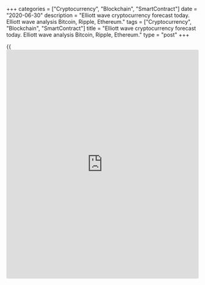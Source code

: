 +++
categories = ["Cryptocurrency", "Blockchain", "SmartContract"]
date = "2020-06-30"
description = "Elliott wave cryptocurrency forecast today. Elliott wave analysis Bitcoin, Ripple, Ethereum."
tags = ["Cryptocurrency", "Blockchain", "SmartContract"]
title = "Elliott wave cryptocurrency forecast today. Elliott wave analysis Bitcoin, Ripple, Ethereum."
type = "post"
+++

{{<iframe id="large-banner" src="https://www.bounty.group/#slide=19.0" width="100%" height="600" scrolling="no" style="border: 0px solid rgb(216, 221, 230); border-radius: 3px;">}}

June 30, 2020

June 30, 2020

Elliott wave [daily](https://www.fintecher.org/2020/03/03/forex-trading-daily-strategy/) forecast for Bitcoin, Ripple and EthereumRoman Onegin

## Elliott wave forecast for BTCUSD, ETHUSD, XRPUSD for today

###  **Elliott wave[BTCUSD][1] analysis**

![LiteForex: Elliott wave cryptocurrency forecast today. Elliott wave
analysis Bitcoin, Ripple, Ethereum.][2]

The BTCUSD market is currently forming the long-term corrective wave [4]
as a double three. Sub-waves (W) and (Х) have completed, sub-wave (Y) is
yet unfolding. Wave (Y) is a bearish double zigzag W-X-Y, where the sub-
wave Y is currently developing. A small upward corrective wave [b]
should complete soon. Next, the market will resume declining in the [c]
impulse towards the support zone, as it is outlined in the chart.

* * *

###  **Elliott wave[XRPUSD][3] analysis**

 **![LiteForex: Elliott wave cryptocurrency forecast today. Elliott wave
analysis Bitcoin, Ripple, Ethereum.][4]**

The market continues declining in the long-term corrective wave (B) that
is unfolding as a double zigzag W-X-Y. There is now forming the final
part of this double zigzag, i.e. wave [Y], that is a plain bearish
zigzag (А)-(В)-(С). During this trading day, there should complete the
upward wave c within wave (B). After that, the price should start
declining towards level 0.165.

* * *

###  **Elliott wave[ETHUSD][5] analysis**

 **![LiteForex: Elliott wave cryptocurrency forecast today. Elliott wave
analysis Bitcoin, Ripple, Ethereum.][6]**

The ETHUSD market is forming the final upward impulse [5] that is
composed of waves (1)-(2)-(3)-(4)-(5). There is now developing
correction (4) as a double three W-X-Y. Impulse [a] has completed within
wave Y, bullish correction [b] is yet developing. Wave [b] should
complete soon, as it is outlined in the chart. Next, the price should
start declining in the impulse wave [c] towards level 216.76.

* * *

P.S. Did you like my article? Share it in social networks: it will be
the best “thank you" :)

Ask me questions and comment below. I’ll be glad to answer your
questions and give necessary explanations.

 **Useful links:**

  * I recommend trying to trade with a reliable broker [here][7]. The system allows you to trade by yourself or copy successful traders from all across the globe.
  * Use my promo-code BLOG for getting deposit bonus 50% on LiteForex platform. Just enter this code in the appropriate field while [depositing][8] your trading account.
  * Telegram channel with high-quality analytics, Forex reviews, training articles, and other useful things for traders <t.me/liteforex>

![Elliott wave [daily](https://www.fintecher.org/2020/03/03/forex-trading-daily-strategy/) forecast for Bitcoin, Ripple and Ethereum][9]

The content of this article reflects the author’s opinion and does not
necessarily reflect the official position of LiteForex. The material
published on this page is provided for informational purposes only and
should not be considered as the provision of investment advice for the
purposes of Directive 2004/39/EC.

Rate this article:

{{value}}

( {{count}} {{title}} )

   1. my.liteforex.com/trading/chart?symbol=BTCUSD
   2. cdn.liteforex.com/cache/uploads/blog_post/wave-analysis-crypto/30-06-2020X/BTCUSDH2.png?w=30&s=c1955ca73d7a31d72c4760dd52ef5050
   3. my.liteforex.com/trading/chart?symbol=XRPUSD
   4. cdn.liteforex.com/cache/uploads/blog_post/wave-analysis-crypto/30-06-2020X/XRPUSDH2.png?w=30&s=841c8707ed379135df6b9b4e5e70c20a
   5. my.liteforex.com/trading/chart?symbol=ETHUSD
   6. cdn.liteforex.com/cache/uploads/blog_post/wave-analysis-crypto/30-06-2020X/ETHUSDH2.png?w=30&s=70e9eef61f44f5825dcd3ca4551de2a0
   7. my.liteforex.com/?category=analysts-opinions&slug=elliott-wave-[daily](https://www.fintecher.org/2020/03/03/forex-trading-daily-strategy/)-forecast-for-[bitcoin](https://www.letsplayfx.com/blog/forex-for-bitcoin/)-ripple-and-[Ethereum](https://www.playgroundfx.com/blog/the-creator-of-ethereum/)-2020-06-30&openPopup=%2Fregistration%2Fpopup&utm_source=blog&utm_medium=article&utm_campaign=bonus
   8. my.liteforex.com/deposit/?category=analysts-opinions&slug=elliott-wave-[daily](https://www.fintecher.org/2020/03/03/forex-trading-daily-strategy/)-forecast-for-[bitcoin](https://www.letsplayfx.com/blog/forex-for-bitcoin/)-ripple-and-[Ethereum](https://www.playgroundfx.com/blog/the-creator-of-ethereum/)-2020-06-30&promo_code=BLOG&utm_source=blog&utm_medium=article&utm_campaign=bonus
   9. cdn.liteforex.com/cache/uploads/blog_post/wave-analysis-crypto/10-06-2020/[BTC](https://www.playgroundfx.com/blog/who-is-the-creator-of-bitcoin/)-eth-xrp-10-06-2020-wave-analysis.png?q=75&w=1000&s=c4f7dbf79ce726547ac140b8da72bfb7